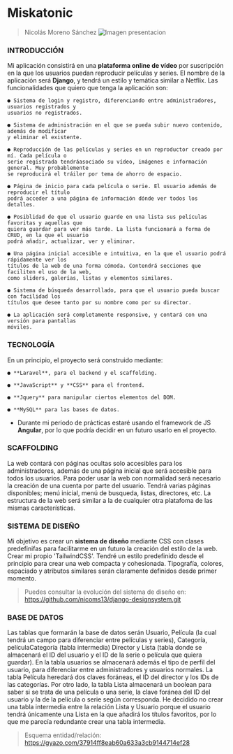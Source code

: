 # Miskatonic
> Nicolás Moreno Sánchez
![Imagen presentacion](https://user-images.githubusercontent.com/91120049/161498683-57323a1b-316b-4078-8ec0-7c7caa3ee5ed.png)

### INTRODUCCIÓN

Mi aplicación consistirá en una **plataforma online de vídeo** por suscripción en la que los usuarios 
puedan reproducir películas y series. El nombre de la aplicación será **Django**, y 
tendrá un estilo y temática similar a Netflix. Las funcionalidades que quiero que tenga la aplicación son:

	● Sistema de login y registro, diferenciando entre administradores, usuarios registrados y 
	usuarios no registrados.
		
	● Sistema de administración en el que se pueda subir nuevo contenido, además de modificar 
	y eliminar el existente.
		
	● Reproducción de las películas y series en un reproductor creado por mí. Cada película o 
	serie registrada tendráasociado su vídeo, imágenes e información general. Muy probablemente 
	se reproducirá el tráiler por tema de ahorro de espacio.
		
	● Página de inicio para cada película o serie. El usuario además de reproducir el título 
	podrá acceder a una página de información dónde ver todos los detalles.
		
	● Posiblidad de que el usuario guarde en una lista sus películas favoritas y aquellas que
	quiera guardar para ver más tarde. La lista funcionará a forma de CRUD, en la que el usuario 
	podrá añadir, actualizar, ver y eliminar.
		
	● Una página inicial accesible e intuitiva, en la que el usuario podrá rápidamente ver los 
	títulos de la web de una forma cómoda. Contendrá secciones que faciliten el uso de la web, 
	como sliders, galerías, listas y elementos similares.
		
	● Sistema de búsqueda desarrollado, para que el usuario pueda buscar con facilidad los 
	títulos que desee tanto por su nombre como por su director.
		
	● La aplicación será completamente responsive, y contará con una versión para pantallas
	móviles.

### TECNOLOGÍA

En un principio, el proyecto será construido mediante:

	● **Laravel**, para el backend y el scaffolding.

	● **JavaScript** y **CSS** para el frontend.

	● **Jquery** para manipular ciertos elementos del DOM.

	● **MySQL** para las bases de datos.
		
* Durante mi periodo de prácticas estaré usando el framework de JS **Angular**, por 
lo que podría decidir en un futuro usarlo en el proyecto.

### SCAFFOLDING

La web contará con páginas ocultas solo accesibles para los administradores, además de una 
página inicial que será accesible para todos los usuarios. Para poder usar la web con normalidad 
será necesario la creación de una cuenta por parte del usuario. Tendrá varias páginas disponibles; 
menú inicial, menú de busqueda, listas, directores, etc. La estructura de la web será similar a la de 
cualquier otra platafoma de las mismas características.

### SISTEMA DE DISEÑO

Mi objetivo es crear un **sistema de diseño** mediante CSS con clases predefinifas para facilitarme 
en un futuro la creación del estilo de la web. Crear mi propio 'TailwindCSS'. Tendré un estilo predefinido
desde el principio para crear una web compacta y cohesionada. Tipografía, colores, espaciado y atributos 
similares serán claramente definidos desde primer momento.
	
> Puedes consultar la evolución del sistema de diseño en: https://github.com/nicoms13/django-designsystem.git

### BASE DE DATOS

Las tablas que formarán la base de datos serán Usuario, Película (la cual tendrá un campo para diferenciar
entre películas y series), Categoría, películaCategoría (tabla intermedia) Director y Lista (tabla donde 
se almacenará el ID del usuario y el ID de la serie o película que quiera guardar). En la tabla usuarios
se almacenará además el tipo de perfil del usuario, para diferenciar entre administradores y usuarios 
normales. La tabla Película heredará dos claves foráneas, el ID del director y los IDs de las 
categorías. Por otro lado, la tabla Lista almacenará un boolean para saber si se trata de una película o
una serie, la clave foránea del ID del usuario y la de la película o serie según corresponda. He decidido
no crear una tabla intermedia entre la relación Lista y Usuario porque el usuario tendrá únicamente 
una Lista en la que añadirá los títulos favoritos, por lo que me parecía redundante crear una 
tabla intermedia.

> Esquema entidad/relación: https://gyazo.com/37914ff8eab60a633a3cb9144714ef28
